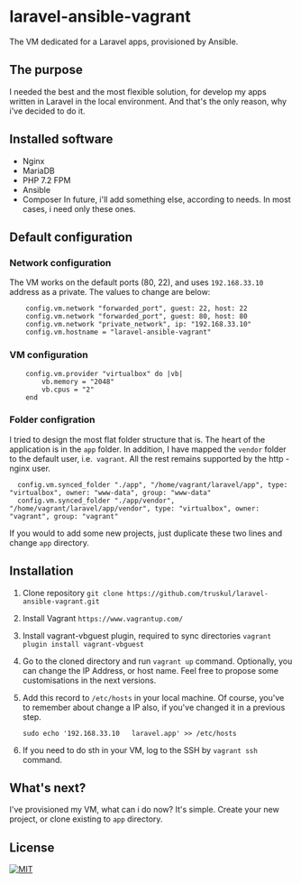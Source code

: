 # laravel-ansible-vagrant
The VM dedicated for a Laravel apps, provisioned by Ansible.

## The purpose
I needed the best and the most flexible solution, for develop my apps written in Laravel in the local environment. And that's the only reason, why i've decided to do it.

## Installed software
- Nginx
- MariaDB
- PHP 7.2 FPM
- Ansible
- Composer
In future, i'll add something else, according to needs. In most cases, i need only these ones.

## Default configuration
### Network configuration
The VM works on the default ports (80, 22), and uses `192.168.33.10` address as a private. The values to change are below:
```
    config.vm.network "forwarded_port", guest: 22, host: 22
    config.vm.network "forwarded_port", guest: 80, host: 80
    config.vm.network "private_network", ip: "192.168.33.10"
    config.vm.hostname = "laravel-ansible-vagrant"
```

### VM configuration
```
    config.vm.provider "virtualbox" do |vb|
        vb.memory = "2048"
        vb.cpus = "2"
    end
```

### Folder configration
I tried to design the most flat folder structure that is. The heart of the application is in the `app` folder. In addition, I have mapped the `vendor` folder to the default user, i.e.` vagrant`. All the rest remains supported by the http - nginx user.
```
  config.vm.synced_folder "./app", "/home/vagrant/laravel/app", type: "virtualbox", owner: "www-data", group: "www-data"
  config.vm.synced_folder "./app/vendor", "/home/vagrant/laravel/app/vendor", type: "virtualbox", owner: "vagrant", group: "vagrant"
```
If you would to add some new projects, just duplicate these two lines and change `app` directory.

## Installation

1. Clone repository
`git clone https://github.com/truskul/laravel-ansible-vagrant.git`

2. Install Vagrant
`https://www.vagrantup.com/`

3. Install vagrant-vbguest plugin, required to sync directories
`vagrant plugin install vagrant-vbguest`

4. Go to the cloned directory and run `vagrant up` command. Optionally, you can change the IP Address, or host name. Feel free to propose some customisations in the next versions. 

5. Add this record to `/etc/hosts` in your local machine. Of course, you've to remember about change a IP also, if you've changed it in a previous step.

    `sudo echo '192.168.33.10   laravel.app' >> /etc/hosts`

6. If you need to do sth in your VM, log to the SSH by `vagrant ssh` command.

## What's next?

I've provisioned my VM, what can i do now? It's simple. Create your new project, or clone existing to `app` directory.

## License

[![MIT](https://img.shields.io/badge/license-MIT-0a0a0a.svg?style=flat&colorA=0a0a0a)](LICENSE)
